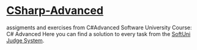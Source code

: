 # [CSharp-Advanced](https://softuni.bg/)
assigments and exercises from C#Advanced 
Software University
Course: C# Advanced
Here you can find a solution to every task from the [SoftUni Judge System](https://judge.softuni.org/Contests/#!/List/ByCategory/182/CSharp-Advanced-Exercises).
